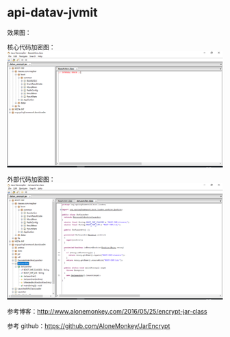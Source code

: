 # api-datav-jvmit

效果图：

核心代码加密图：![](/img/core.png)

外部代码加密图：![](/img/external.png)



参考博客：http://www.alonemonkey.com/2016/05/25/encrypt-jar-class

参考 github：https://github.com/AloneMonkey/JarEncrypt